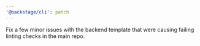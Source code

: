 ```yaml
---
'@backstage/cli': patch
---
```


Fix a few minor issues with the backend template that were causing failing linting checks in the main repo.
